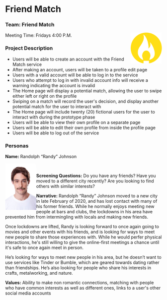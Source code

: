# Friend Match
### Team: Friend Match
<img src="app/img/Friend_Match_Logo.png" width="100" align="right"/>

Meeting Time: Fridays 4:00 P.M.

### Project Description

- Users will be able to create an account with the Friend Match service
- After making an account, users will be taken to a profile edit page
- Users with a valid account will be able to log in to the service
- Users who attempt to log in with invalid account info will receive a warning indicating the account is invalid
- The Home page will display a potential match, allowing the user to swipe either left or right on the profile
- Swiping on a match will record the user's decision, and display another potential match for the user to interact with
- The Home page will include twenty (20) fictional users for the user to interact with during the prototype phase
- Users will be able to view their own profile on a separate page
- Users will be able to edit their own profile from inside the profile page
- Users will be able to log out of the service



### Personas
**Name:** Randolph “Randy” Johnson

<img src="app/img/randy.png" width="100" align="left" />
<br/>

**Screening Questions:**
Do you have any friends?
Have you moved to a different city recently?
Are you looking to find others with similar interests?

**Narrative:**
Randolph “Randy” Johnson moved to a new city in late February of 2020, and has lost contact with many of his former friends. While he normally enjoys meeting new people at bars and clubs, the lockdowns in his area have prevented him from intermingling with locals and making new friends.

Once lockdowns are lifted, Randy is looking forward to once again going to movies and other events with his friends, and is looking for ways to meet new people to share those experiences with. While he would perfer physical interactions, he's still willing to give the online-first meetings a chance until it's safe to once again meet in person.

He’s looking for ways to meet new people in his area, but he doesn’t want to use services like Tinder or Bumble, which are geared towards dating rather than friendships. He’s also looking for people who share his interests in crafts, metalworking, and nature. 

**Values:**
Ability to make non romantic connections, matching with people who have common interests as well as different ones, links to a user's other social media accounts
